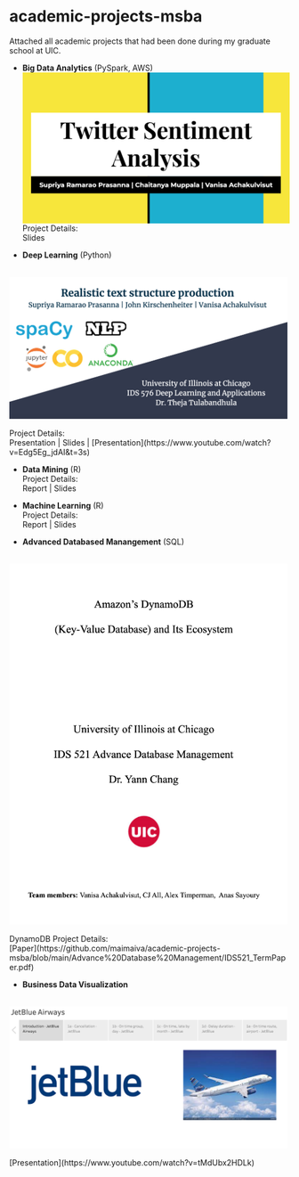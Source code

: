 # academic-projects-msba
Attached all academic projects that had been done during my graduate school at UIC. <br/>


- **Big Data Analytics** (PySpark, AWS) <br/>
<img src="images/BigProjectCover.png" align="center" width="500"> <br/>
Project Details: <br/>
Slides <br/>

- **Deep Learning** (Python) <br/>
<br/>
<img src="images/DLProjectCover.png" align="center" width="500"> <br/>
<br/>
Project Details: <br/>
Presentation | Slides | [Presentation](https://www.youtube.com/watch?v=Edg5Eg_jdAI&t=3s)

- **Data Mining** (R) <br/>
Project Details: <br/>
Report | Slides <br/>

- **Machine Learning** (R) <br/>
Project Details: <br/>
Report | Slides <br/>
 
- **Advanced Databased Manangement** (SQL) <br/>
<br/>
<img src="images/DatabaseCover.png" align="center" width="500"> <br/>
<br/>
DynamoDB Project Details: <br/>
[Paper](https://github.com/maimaiva/academic-projects-msba/blob/main/Advance%20Database%20Management/IDS521_TermPaper.pdf) <br/>

- **Business Data Visualization** <br/>
<br/>
<img src="images/BDVCover.png" align="center" width="500"> <br/>
<br/>
[Presentation](https://www.youtube.com/watch?v=tMdUbx2HDLk) <br/>

